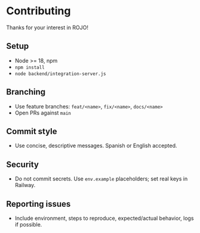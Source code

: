 # Contributing

Thanks for your interest in ROJO!

## Setup
- Node >= 18, npm
- `npm install`
- `node backend/integration-server.js`

## Branching
- Use feature branches: `feat/<name>`, `fix/<name>`, `docs/<name>`
- Open PRs against `main`

## Commit style
- Use concise, descriptive messages. Spanish or English accepted.

## Security
- Do not commit secrets. Use `env.example` placeholders; set real keys in Railway.

## Reporting issues
- Include environment, steps to reproduce, expected/actual behavior, logs if possible.
